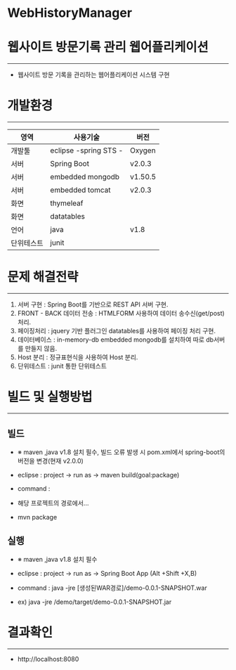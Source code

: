 # WebHistoryManager

# 웹사이트 방문기록 관리 웹어플리케이션
---------------

- 웹사이트 방문 기록을 관리하는 웹어플리케이션 시스템 구현 


# 개발환경
---------------

| 영역 | 사용기술 | 버전 |
|------|---------|------|
| 개발툴 | eclipse -spring STS - | Oxygen |
| 서버 | Spring Boot | v2.0.3 |
| 서버 | embedded mongodb| v1.50.5 |
| 서버 | embedded tomcat | v2.0.3 |
| 화면 | thymeleaf |  |
| 화면 | datatables |  |
|언어  | java  |v1.8|
|단위테스트 | junit | |

# 문제 해결전략
---------------
1. 서버 구현 : Spring Boot를 기반으로 REST API 서버 구현.
2. FRONT - BACK 데이터 전송 : HTMLFORM 사용하여 데이터 송수신(get/post) 처리.
3. 페이징처리 : jquery 기반 플러그인 datatables를 사용하여  페이징 처리 구현.
4. 데이터베이스 : in-memory-db embedded mongodb를 설치하여 따로 db서버를 만들지 않음.
5. Host 분리 : 정규표현식을 사용하여 Host 분리.
6. 단위테스트 : junit 통한 단위테스트 


# 빌드 및 실행방법
---------------

 빌드
 -----------------
 - ※ maven ,java v1.8 설치 필수, 빌드 오류 발생 시 pom.xml에서 spring-boot의 버전을 변경(현재 v2.0.0)
 - eclipse : project -> run as -> maven build(goal:package)
 
 
 - command : 
 - 해당 프로젝트의 경로에서...
 - mvn package

실행 
---------------
- ※ maven ,java v1.8 설치 필수
- eclipse : project -> run as -> Spring Boot App  (Alt +Shift +X,B)
 
 
- command : java -jre [생성된WAR경로]/demo-0.0.1-SNAPSHOT.war
- ex) java -jre /demo/target/demo-0.0.1-SNAPSHOT.jar


# 결과확인
---------------

- http://localhost:8080
